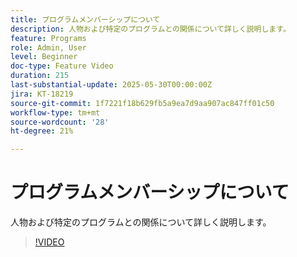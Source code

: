 ```yaml
---
title: プログラムメンバーシップについて
description: 人物および特定のプログラムとの関係について詳しく説明します。
feature: Programs
role: Admin, User
level: Beginner
doc-type: Feature Video
duration: 215
last-substantial-update: 2025-05-30T00:00:00Z
jira: KT-18219
source-git-commit: 1f7221f18b629fb5a9ea7d9aa907ac847ff01c50
workflow-type: tm+mt
source-wordcount: '28'
ht-degree: 21%

---
```



# プログラムメンバーシップについて

人物および特定のプログラムとの関係について詳しく説明します。

>[!VIDEO](https://video.tv.adobe.com/v/3463189/?learn=on&enablevpops)
